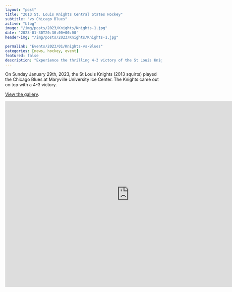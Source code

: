 ```yaml
---
layout: "post"
title: "2013 St. Louis Knights Central States Hockey"
subtitle: "vs Chicago Blues"
active: "blog"
image: "/img/posts/2023/Knights/Knights-1.jpg"
date: '2023-01-30T20:30:00+00:00'
header-img: "/img/posts/2023/Knights/Knights-1.jpg"

permalink: "Events/2023/01/Knights-vs-Blues"
categories: [news, hockey, event]
featured: false
description: "Experience the thrilling 4-3 victory of the St Louis Knights over the Chicago Blues in a 2023 squirt hockey match. Browse the gallery."
---
```

On Sunday January 29th, 2023, the St Louis Knights (2013 squirts) played the Chicago Blues at Maryville University Ice Center. The Knights came out on top with a 4-3 victory.

[View the gallery](https://photos.rainbowmarks.com/2023/Hockey/2013-Knights-vs-Chicago-Blues).

<iframe src="https://photos.rainbowmarks.com/frame/slideshow?key=NXgzFr&speed=3&transition=fade&autoStart=1&captions=0&navigation=0&playButton=0&randomize=0&transitionSpeed=2" width="800" height="600" frameborder="no" scrolling="no"></iframe>
